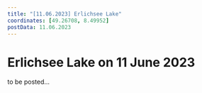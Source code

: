 ```yaml
---
title: "[11.06.2023] Erlichsee Lake"
coordinates: [49.26708, 8.49952]
postData: 11.06.2023
---
```

# Erlichsee Lake on 11 June 2023

to be posted...